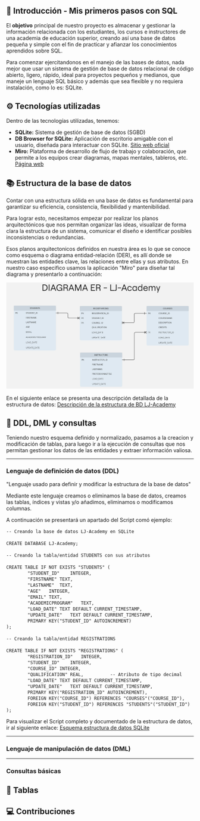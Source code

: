 ## :rocket: Introducción - Mis primeros pasos con SQL

El **objetivo** principal de nuestro proyecto es almacenar y gestionar la información relacionada con los estudiantes, los cursos e instructores de una academia de educación superior, creando así una base de datos pequeña y simple con el fin de practicar y afianzar los conocimientos aprendidos sobre SQL.

Para comenzar ejercitandonos en el manejo de las bases de datos, nada mejor que usar un sistema de gestión de base de datos relacional de código abierto, ligero, rápido, ideal para proyectos pequeños y medianos, que maneje un lenguaje SQL básico y además que sea flexible y no requiera instalación, como lo es: SQLite.

## :gear: Tecnologías utilizadas

Dentro de las tecnologías utilizadas, tenemos:

- **SQLite:** Sistema de gestión de base de datos (SGBD)
- **DB Browser for SQLite:** Aplicación de escritorio amigable con el usuario, diseñada para interactuar con SQLite. 
  [Sitio web oficial](https://sqlitebrowser.org/)
- **Miro:** Plataforma de desarrollo de flujo de trabajo y colaboración, que permite a los equipos crear diagramas, mapas mentales, tableros, etc. [Página web](https://miro.com/es/signup/)

## :books: Estructura de la base de datos

Contar con una estructura sólida en una base de datos es fundamental para garantizar su eficiencia, consistencia, flexibilidad y mantenibilidad. 

Para lograr esto, necesitamos empezar por realizar los planos arquitectónicos que nos permitan organizar las ideas, visualizar de forma clara la estructura de un sistema, comunicar el diseño e identificar posibles inconsistencias o redundancias.

Esos planos arquitectonicos definidos en nuestra área es lo que se conoce como esquema o diagrama entidad-relación (DER), es allí donde se muestran las entidades clave, las relaciones entre ellas y sus atributos. En nuestro caso especifico usamos la aplicación "Miro" para diseñar tal diagrama y presentarlo a continuación:

![DER](Data-Structure/DiagramaER.jpg)

En el siguiente enlace se presenta una descripción detallada de la estructura de datos: 
[Descripción de la estructura de BD LJ-Academy](https://github.com/Johanna-Rojas/Creando_BD_SQLite/blob/main/Data-Structure/Documentation.md)

## :mag_right: DDL, DML y consultas

Teniendo nuestro esquema definido y normalizado, pasamos a la creacion y modificación de tablas, para luego ir a la ejecución de consultas que nos permitan gestionar los datos de las entidades y extraer información valiosa.

---
### Lenguaje de definición de datos (DDL)
"Lenguaje usado para definir y modificar la estructura de la base de datos"

Mediante este lenguaje creamos o eliminamos la base de datos, creamos las tablas, índices y vistas y/o añadimos, eliminamos o modificamos columnas.

A continuación se presentará un apartado del Script comó ejemplo:

~~~
-- Creando la base de datos LJ-Academy en SQLite

CREATE DATABASE LJ-Academy;

-- Creando la tabla/entidad STUDENTS con sus atributos

CREATE TABLE IF NOT EXISTS "STUDENTS" (          
	    "STUDENT_ID"	INTEGER,          
	    "FIRSTNAME"	TEXT,          
	    "LASTNAME"	TEXT,
	    "AGE"	INTEGER,
	    "EMAIL"	TEXT,
	    "ACADEMICPROGRAM"	TEXT,
	    "LOAD_DATE"	TEXT DEFAULT CURRENT_TIMESTAMP,          
	    "UPDATE_DATE"	TEXT DEFAULT CURRENT_TIMESTAMP,          
	    PRIMARY KEY("STUDENT_ID" AUTOINCREMENT)          
);

-- Creando la tabla/entidad REGISTRATIONS

CREATE TABLE IF NOT EXISTS "REGISTRATIONS" (
	    "REGISTRATION_ID"	INTEGER,
	    "STUDENT_ID"	INTEGER,
	    "COURSE_ID"	INTEGER,
	    "QUALIFICATION"	REAL,          -- Atributo de tipo decimal
	    "LOAD_DATE"	TEXT DEFAULT CURRENT_TIMESTAMP,
	    "UPDATE_DATE"	TEXT DEFAULT CURRENT_TIMESTAMP,
	    PRIMARY KEY("REGISTRATION_ID" AUTOINCREMENT),
	    FOREIGN KEY("COURSE_ID") REFERENCES "COURSES"("COURSE_ID"),          
	    FOREIGN KEY("STUDENT_ID") REFERENCES "STUDENTS"("STUDENT_ID")
);
  ~~~

Para visualizar el Script completo y documentado de la estructura de datos, ir al siguiente enlace: [Esquema estructura de datos SQLite](https://github.com/Johanna-Rojas/Creando_BD_SQLite/blob/main/Esquema.sql)

---
### Lenguaje de manipulación de datos (DML)

---
### Consultas básicas

## :bookmark_tabs: Tablas
## :computer: Contribuciones